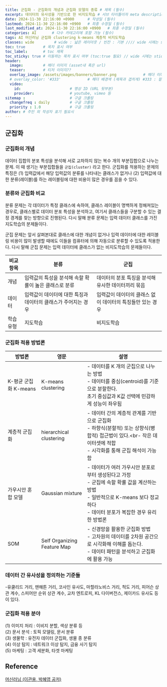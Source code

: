 ```yaml
---
title: 군집화 - 군집화의 개념과 군집화 모델의 종류 # 제목 (필수)
excerpt: 데이터의 유사성을 기반으로 한 비지도학습 # 서브 타이틀이자 meta description (필수)
date: 2024-11-30 22:16:00 +0900      # 작성일 (필수)
lastmod: 2024-11-30 22:16:00 +0900   # 최종 수정일 (필수)
last_modified_at: 2024-11-30 22:16:00 +0900   # 최종 수정일 (필수)
categories: AI       # 다수 카테고리에 포함 가능 (필수)
tags: AI 머신러닝 군집화 clustering k-means 계층적 비지도학습                     # 태그 복수개 가능 (필수)
classes: wide         # wide : 넓은 레이아웃 / 빈칸 : 기본 //// wide 시에는 sticky toc 불가
toc: true        # 목차 표시 여부
toc_label:       # toc 제목
toc_sticky: true # 이동하는 목차 표시 여부 (toc:true 필요) // wide 시에는 sticky toc 불가
header: 
  image:         # 헤더 이미지 (asset내 혹은 url)
  teaser:        # 티저 이미지??
  overlay_image: /assets/images/banners/banner.png            # 헤더 이미지 (제목과 겹치게)
  # overlay_color: '#333'            # 헤더 배경색 (제목과 겹치게) #333 : 짙은 회색 (필수)
  video:
    id:                      # 영상 ID (URL 뒷부분)
    provider:                # youtube, vimeo 등
sitemap :                    # 구글 크롤링
  changefreq : daily         # 구글 크롤링
  priority : 1.0             # 구글 크롤링
author: # 주인 외 작성자 표기 필요시
---
```

<!--postNo: 20241130_014-->

## 군집화  

### 군집화의 개념  

데이터 집합의 분포 특성을 분석해 서로 교차하지 않는 복수 개의 부분집합으로 나누는 문제. 이 때 생기는 부분집합들을 `군집(cluster)` 라고 한다. 군집화를 적용하는 문제의 특징은 (1) 입력값에서 해당 입력값의 분류를 나타내는 클래스가 없거나 (2) 입력값에 대한 분류(레이블)를 하는 레이블링에 대한 비용이 많은 경우를 꼽을 수 있다.  

### 분류와 군집화 비교  

분류 문제는 각 데이터가 특정 클래스에 속하여, 클래스 레이블이 명백하게 정해져있는 경우로, 클래스별로 데이터 분포 특성을 분석하고, 여기서 클래스들을 구분할 수 있는 결정 경계를 찾는 방향으로 진행된다. 다시 말해 분류 문제는 입력 데이터 클래스를 가진 지도학습의 분제들이다.  

군집 문제는 앞서 살펴본대로 클래스에 대한 개념이 없거나 입력 데이터에 대한 레이블링 비용이 많이 발생할 때에도 이들을 컴퓨터에 의해 자동으로 분류할 수 있도록 적용한다. 다시 말해 군집 문제는 입력 데이터에 클래스가 없는 비지도학습의 문제들이다.  

|비교 항목|분류|군집|
|---|---|---|
|개념|입력값의 특성을 분석해 속할 확률이 놆은 클래스로 분류|데이터의 분포 특징을 분석해 유사한 데이터끼리 묶음|
|데이터|입력값이 데이터에 대한 특징과 데이터의 클래스가 주어지는 경우|입력값이 데이터의 클래스 없이 데이터의 특징들만 있는 경우|
|학습 유형|지도학습|비지도학습|

### 군집화 적용 방법론  

|방법론|영문|설명|
|---|---|---|
|K-평균 군집화 K-means|K-means clustering|- 데이터를 K 개의 군집으로 나누는 방법<br>- 데이터를 중심(centroid)를 기준으로 분할한다.<br>초기 중심값과 K값 선택에 민감하게 성능이 좌우됨|
|계층적 군집화|hierarchical clustering|- 데이터 간의 계층적 관계를 기반으로 군집화<br>- 하향식(분할적) 또는 상향식(병합적) 접근법이 있다.<br- 작은 데이터셋에 적합<br>- 시각화를 통해 군집 해석이 가능함|
|가우시안 혼합 모델|Gaussian mixture|- 데이터가 여러 가우시안 분포로부터 생성된다고 가정<br>- 군집에 속할 확률 값을 계산하는 방법<br>- 일반적으로 K-means 보다 정교하다<br>- 데이터 분포가 복잡한 경우 유리한 방법론|
|SOM|Self Organizing Feature Map|- 신경망을 활용한 군집화 방법<br>- 고차원의 데이터를 2차원 공간으로 시각화해 이해를 돕는다.<br>- 데이터 패턴을 분석하고 군집화에 활용 가능|

### 데이터 간 유사성을 정의하는 기준들  

-유쿨리드 거리, 맨해튼 거리, 코사인 유사도, 마할라노비스 거리, 척도 거리, 피어슨 상관 계수, 스피어만 순위 상관 계수, 교차 엔트로피, KL 다이버전스, 제이카드 유사도 등이 있다.  


### 군집화 적용 분야  

(1) 이미지 처리 : 이비지 분할, 색상 분류 등  
(2) 문서 분석 : 토픽 모델링, 문서 분류  
(3) 생물학 : 유전자 데이터 군집화, 생물 종 분류  
(4) 이상 탐지 : 네트워크 이상 탐지, 금융 사기 탐지  
(5) 마케팅 : 고객 세분화, 타겟 마케팅  

## Reference  

[머신러닝 (이관용, 박혜영 공저)](https://search.shopping.naver.com/book/catalog/33751852618?cat_id=50005558&frm=PBOKPRO&query=머신러닝+이관용&NaPm=ct%3Dm3hfzyhc%7Cci%3D228c56736e9b189c35b08cbd8c5ddb7f9e67e63e%7Ctr%3Dboknx%7Csn%3D95694%7Chk%3D8bfde20797c97955dc000ea62799753a0da42a06)  